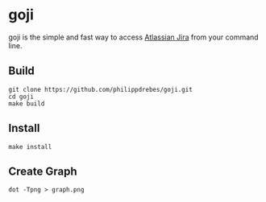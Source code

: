 # goji

goji is the simple and fast way to access [Atlassian Jira](https://atlassian.com/software/jira) from your command line.

## Build

```shell session
git clone https://github.com/philippdrebes/goji.git
cd goji
make build
```

## Install

```shell session
make install
```

## Create Graph

```shell session
dot -Tpng > graph.png
```
